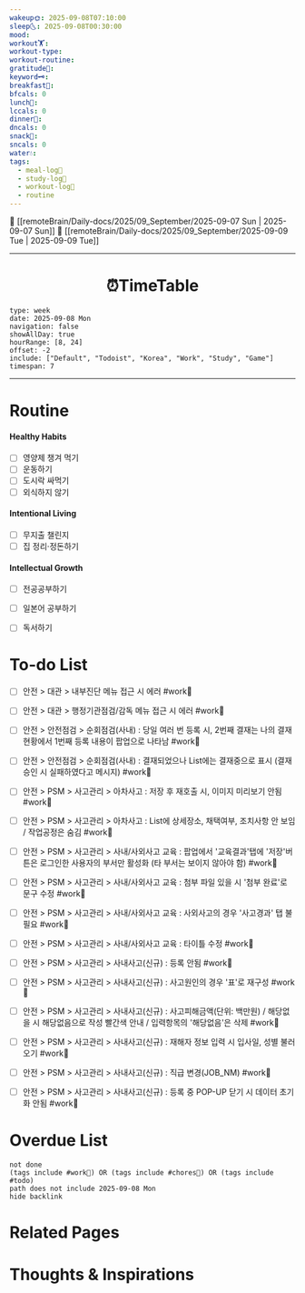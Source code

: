 ```yaml
---
wakeup🌞: 2025-09-08T07:10:00
sleep🌜: 2025-09-08T00:30:00
mood:
workout🏋️:
workout-type:
workout-routine:
gratitude🙏:
keyword🗝️:
breakfast🍳:
bfcals: 0
lunch🍚:
lccals: 0
dinner🥗:
dncals: 0
snack🍬:
sncals: 0
water💧:
tags:
  - meal-log📝
  - study-log📓
  - workout-log💪
  - routine
---
```


🔺 [[remoteBrain/Daily-docs/2025/09_September/2025-09-07 Sun | 2025-09-07 Sun]]
🔻 [[remoteBrain/Daily-docs/2025/09_September/2025-09-09 Tue | 2025-09-09 Tue]]
___
<h1> <center>⏰TimeTable </center> </h1>

```gEvent
type: week
date: 2025-09-08 Mon
navigation: false
showAllDay: true
hourRange: [8, 24]
offset: -2
include: ["Default", "Todoist", "Korea", "Work", "Study", "Game"]
timespan: 7
```

--- 


# Routine 

####  Healthy Habits
- [ ] 영양제 챙겨 먹기
- [ ] 운동하기
- [ ] 도시락 싸먹기 
- [ ] 외식하지 않기 

####  Intentional Living 
- [ ] 무지출 챌린지 
- [ ] 집 정리·정돈하기

#### Intellectual Growth
- [ ] 전공공부하기
- [ ] 일본어 공부하기
- [ ] 독서하기



# To-do List

- [ ] 안전 > 대관 > 내부진단 메뉴 접근 시 에러  #work💼 
- [ ] 안전 > 대관 > 행정기관점검/감독 메뉴 접근 시 에러  #work💼 
- [ ] 안전 > 안전점검 > 순회점검(사내) : 당일 여러 번 등록 시, 2번째 결재는 나의 결재현황에서 1번째 등록 내용이 팝업으로 나타남 #work💼
- [ ] 안전 > 안전점검 > 순회점검(사내) : 결재되었으나 List에는 결재중으로 표시 (결재 승인 시 실패하였다고 메시지) #work💼
- [ ] 안전 > PSM > 사고관리 > 아차사고 : 저장 후 재호출 시, 이미지 미리보기 안됨 #work💼
- [ ] 안전 > PSM > 사고관리 > 아차사고 : List에 상세장소, 채택여부, 조치사항 안 보임 / 작업공정은 숨김 #work💼
- [ ] 안전 > PSM > 사고관리 > 사내/사외사고 교육 : 팝업에서 '교육결과'탭에 '저장'버튼은 로그인한 사용자의 부서만 활성화 (타 부서는 보이지 않아야 함) #work💼
- [ ] 안전 > PSM > 사고관리 > 사내/사외사고 교육 : 첨부 파일 있을 시 '첨부 완료'로 문구 수정 #work💼
- [ ] 안전 > PSM > 사고관리 > 사내/사외사고 교육 : 사외사고의 경우 '사고경과' 탭 불필요 #work💼
- [ ] 안전 > PSM > 사고관리 > 사내/사외사고 교육 : 타이틀 수정  #work💼 
- [ ] 안전 > PSM > 사고관리 > 사내사고(신규) : 등록 안됨 #work💼
- [ ] 안전 > PSM > 사고관리 > 사내사고(신규) : 사고원인의 경우 '표'로 재구성 #work💼
- [ ] 안전 > PSM > 사고관리 > 사내사고(신규) : 사고피해금액(단위: 백만원) / 해당없을 시 해당없음으로 작성 빨간색 안내 / 입력항목의 '해당없음'은 삭제 #work💼
- [ ] 안전 > PSM > 사고관리 > 사내사고(신규) : 재해자 정보 입력 시 입사일, 성별 불러오기 #work💼
- [ ] 안전 > PSM > 사고관리 > 사내사고(신규) : 직급 변경(JOB_NM) #work💼
- [ ] 안전 > PSM > 사고관리 > 사내사고(신규) : 등록 중 POP-UP 닫기 시 데이터 초기화 안됨  #work💼



# Overdue List
```tasks
not done
(tags include #work💼) OR (tags include #chores🧺) OR (tags include #todo)
path does not include 2025-09-08 Mon
hide backlink
```

# Related Pages



# Thoughts & Inspirations

